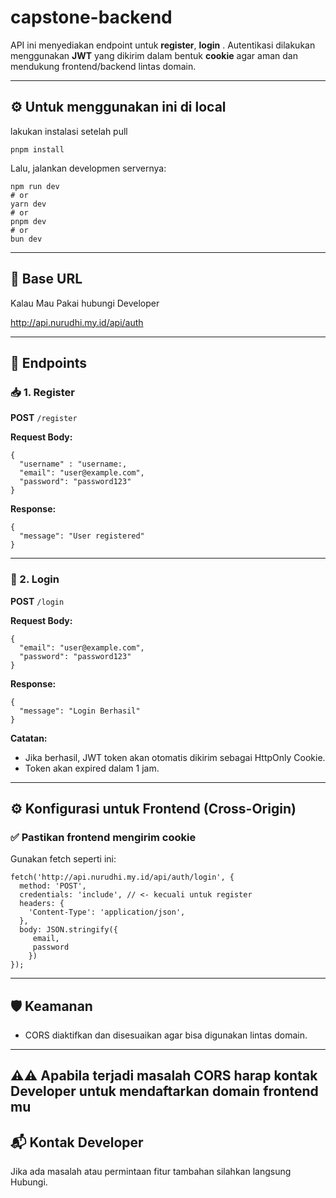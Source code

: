 # capstone-backend

API ini menyediakan endpoint untuk **register**, **login** . Autentikasi dilakukan menggunakan **JWT** yang dikirim dalam bentuk **cookie** agar aman dan mendukung frontend/backend lintas domain.

---
## ⚙️ Untuk menggunakan ini di local

lakukan instalasi setelah pull

```
pnpm install
```

Lalu, jalankan developmen servernya:

```
npm run dev
# or
yarn dev
# or
pnpm dev
# or
bun dev
```

---

## 🔗 Base URL

Kalau Mau Pakai hubungi Developer

http://api.nurudhi.my.id/api/auth

---

## 🧾 Endpoints

### 📥 1. Register

**POST** `/register`

**Request Body:**
```
{
  "username" : "username:,
  "email": "user@example.com",
  "password": "password123"
}
```
**Response:**
```
{
  "message": "User registered"
}
```

---

### 🔐 2. Login

**POST** `/login`

**Request Body:**
```
{
  "email": "user@example.com",
  "password": "password123"
}
```

**Response:**
```
{
  "message": "Login Berhasil"
}
```

**Catatan:**
- Jika berhasil, JWT token akan otomatis dikirim sebagai HttpOnly Cookie.
- Token akan expired dalam 1 jam.

---

## ⚙️ Konfigurasi untuk Frontend (Cross-Origin)

### ✅ Pastikan frontend mengirim cookie

Gunakan fetch seperti ini:
```
fetch('http://api.nurudhi.my.id/api/auth/login', {
  method: 'POST',
  credentials: 'include', // <- kecuali untuk register
  headers: {
    'Content-Type': 'application/json',
  },
  body: JSON.stringify({
     email, 
     password 
    })
});
```

---

## 🛡️ Keamanan
- CORS diaktifkan dan disesuaikan agar bisa digunakan lintas domain.

---
## ⚠️⚠️ Apabila terjadi masalah **CORS** harap kontak Developer untuk mendaftarkan domain frontend mu 

## 📬 Kontak Developer
Jika ada masalah atau permintaan fitur tambahan silahkan langsung Hubungi.
